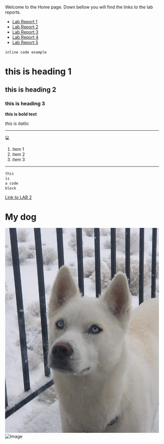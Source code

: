 Welcome to the Home page. Down bellow you will find the links to the lab reports.


* [Lab Report 1](lab-report-1-week-2.html)
* [Lab Report 2](lab-report-2-week-4.html)
* [Lab Report 3](lab-report-3-week-6.html)
* [Lab Report 4](lab-report-4-week-8.html)
* [Lab Report 5](lab-report-5-week-10.html)




`inline code example`

# this is heading 1
## this is heading 2
### this is heading 3

**this is bold text**

*this is itatlic*

***

:computer:
1. item 1
2. item 2
3. item 3

***

```
this 
is 
a code
block
```
[Link to LAB 2](https://docs.google.com/document/d/1Nw6gdehL-BzqjeVV1jzi_Ni4cdpx2uquLztLGTdzUdU/edit)	


# My dog
![Image](/assets/images/dog.jpg)
![Image](/assets/images/dogs.gif)
